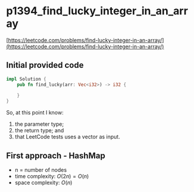 # p1394_find_lucky_integer_in_an_array
[https://leetcode.com/problems/find-lucky-integer-in-an-array/](https://leetcode.com/problems/find-lucky-integer-in-an-array/)

## Initial provided code
```Rust
impl Solution {
    pub fn find_lucky(arr: Vec<i32>) -> i32 {
        
    }
}
```

So, at this point I know:
1. the parameter type;
2. the return type; and 
3. that LeetCode tests uses a vector as input.

## First approach - HashMap

- n = number of nodes
- time complexity: $O(2n) = O(n)$
- space complexity: $O(n)$
